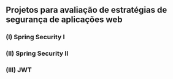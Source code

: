 ## Projetos para avaliação de estratégias de segurança de aplicações web

### (I) Spring Security I
### (II) Spring Security II
### (III) JWT
